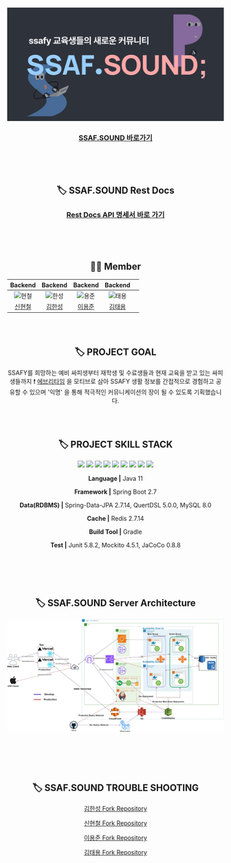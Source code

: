 ![로고](./picture/logo.png)

<div style="text-align:center;">

### [SSAF.SOUND 바로가기](https://ssafsound.com)

<br>
<br>
<br>

## 🏷️ SSAF.SOUND Rest Docs


### [Rest Docs API 명세서 바로 가기](https://ssaf-sound.github.io/ssaf-sound-be/src/main/resources/static/docs/index.html)

<br>
<br>
<br>

## 🙌🏻 Member


|                                         Backend                                          |                                         Backend                                          |                                         Backend                                          |                                         Backend                                         |     |
| :--------------------------------------------------------------------------------------: | :--------------------------------------------------------------------------------------: | :--------------------------------------------------------------------------------------: | :-------------------------------------------------------------------------------------: | :-: |
| <img src="https://avatars.githubusercontent.com/u/65756225?v=4" width=400px alt="현철"/> | <img src="https://avatars.githubusercontent.com/u/55014803?v=4" width=400px alt="한성"/> | <img src="https://avatars.githubusercontent.com/u/59381113?v=4" width=400px alt="용준"/> | <img src="https://avatars.githubusercontent.com/u/86272688?v=4" width=400px alt="태용"> |
|                         [신현철](https://github.com/moonn6pence)                         |                          [김한성](https://github.com/khs960616)                          |                          [이용준](https://github.com/jjuny0310)                          |                          [김태용](https://github.com/YongsHub)                          |

<br><br>



## 🏷️ PROJECT GOAL

SSAFY를 희망하는 예비 싸피생부터 재학생 및 수료생들과 현재 교육을 받고 있는 싸피생들까지 ❗️
[에브리타임](https://everytime.kr) 을 모티브로 삼아 SSAFY 생활 정보를 간접적으로 경험하고 공유할 수 있으며 '익명' 을 통해 적극적인 커뮤니케이션의 장이 될 수 있도록 기획했습니다.

<br><br>



## 🏷️ PROJECT SKILL STACK

<img src="https://img.shields.io/badge/Spring-6DB33F?style=flat&logo=Spring&logoColor=white"/> <img src="https://img.shields.io/badge/Spring Boot-6DB33F?style=flat&logo=SpringBoot&logoColor=white"/> <img src="https://img.shields.io/badge/MySQL-4479A1?style=flat&logo=MySQL&logoColor=white"/> <img src="https://img.shields.io/badge/gradle-02303A?style=flat&logo=gradle&logoColor=white"/> <img src="https://img.shields.io/badge/redis-DC382D?style=flat&logo=redis&logoColor=white"/> <img src="https://img.shields.io/badge/docker-2496ED?style=flat&logo=docker&logoColor=white"/> <img src="https://img.shields.io/badge/amazonec2-FF9900?style=flat&logo=amazonec2&logoColor=white"/> <img src="https://img.shields.io/badge/amazonrds-527FFF?style=flat&logo=amazonRDS&logoColor=white"/> <img src="https://img.shields.io/badge/amazons3-569A31?style=flat&logo=amazons3&logoColor=white"/>

**Language |** Java 11

**Framework |** Spring Boot 2.7

**Data(RDBMS) |** Spring-Data-JPA 2.7.14, QuertDSL 5.0.0, MySQL 8.0

**Cache |** Redis 2.7.14

**Build Tool |** Gradle

**Test |** Junit 5.8.2, Mockito 4.5.1, JaCoCo 0.8.8

<br>
</br>
<br>
</br>


## 🏷️ SSAF.SOUND Server Architecture

![서버 구조도](./picture/ssafsound%20architecture.jpg)

<br>
</br>
<br>
</br>


## 🏷️ SSAF.SOUND TROUBLE SHOOTING

[김한성 Fork Repository](https://github.com/khs960616/ssaf-sound-be)

[신현철 Fork Repository](https://github.com/moonn6pence/ssaf-sound-be)

[이용준 Fork Repository](https://github.com/jjuny0310/ssaf-sound-be)

[김태용 Fork Repository](https://github.com/YongsHub/ssaf-sound-be)
<br><br>
</div>